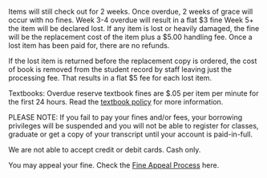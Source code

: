 Items will still check out for 2 weeks.
Once overdue, 2 weeks of grace will occur with no fines.
Week 3-4 overdue will result in a flat $3 fine
Week 5+ the item will be declared lost. 
If any item is lost or heavily damaged, the fine will be the replacement cost of the item plus a $5.00 handling fee.
Once a lost item has been paid for, there are no refunds.

If the lost item is returned before the replacement copy is ordered, the cost of book is removed from the student record by staff leaving just the processing fee. That results in a flat $5 fee for each lost item.

Textbooks: Overdue reserve textbook fines are $.05 per item per minute for the first 24 hours. Read the [textbook policy](http://libguides.ivytech.edu/c.php?g=399021&p=27195050) for more information.

PLEASE NOTE: If you fail to pay your fines and/or fees, your borrowing privileges will be suspended and you will not be able to register for classes, graduate or get a copy of your transcript until your account is paid-in-full.

We are not able to accept credit or debit cards. Cash only.

You may appeal your fine.  Check the [Fine Appeal Process](http://library.ivytech.edu/c.php?g=367299&p=2484403) here.
